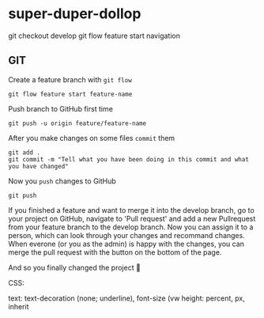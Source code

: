 # super-duper-dollop

git checkout develop
git flow feature start navigation

## GIT

Create a feature branch with `git flow`

```
git flow feature start feature-name
```

Push branch to GitHub first time
```
git push -u origin feature/feature-name
```

After you make changes on some files `commit` them


```
git add . 
git commit -m "Tell what you have been doing in this commit and what you have changed"
```

Now you `push` changes to GitHub

```
git push
```

If you finished a feature and want to merge it into the develop branch, go to your project on GitHub, navigate to 'Pull request' and add a new Pullrequest from your feature branch to the develop branch. Now you can assign it to a person, which can look through your changes and recommand changes. When everone (or you as the admin) is happy with the changes, you can merge the pull request with the button on the bottom of the page.

And so you finally changed the project :tada:



CSS:

text: text-decoration (none; underline), font-size (vw
height: percent, px, inherit
